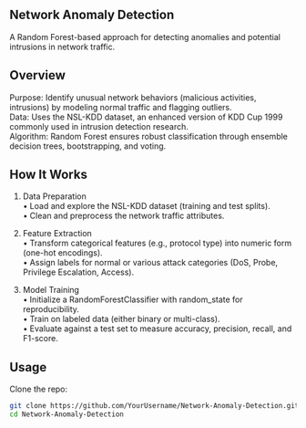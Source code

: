 ## Network Anomaly Detection  
A Random Forest-based approach for detecting anomalies and potential intrusions in network traffic.

## Overview  
Purpose: Identify unusual network behaviors (malicious activities, intrusions) by modeling normal traffic and flagging outliers.  
Data: Uses the NSL-KDD dataset, an enhanced version of KDD Cup 1999 commonly used in intrusion detection research.  
Algorithm: Random Forest ensures robust classification through ensemble decision trees, bootstrapping, and voting.

## How It Works  
1. Data Preparation  
   • Load and explore the NSL-KDD dataset (training and test splits).  
   • Clean and preprocess the network traffic attributes.  

2. Feature Extraction  
   • Transform categorical features (e.g., protocol type) into numeric form (one-hot encodings).  
   • Assign labels for normal or various attack categories (DoS, Probe, Privilege Escalation, Access).  

3. Model Training  
   • Initialize a RandomForestClassifier with random_state for reproducibility.  
   • Train on labeled data (either binary or multi-class).  
   • Evaluate against a test set to measure accuracy, precision, recall, and F1-score.

## Usage  
Clone the repo:  
```bash
git clone https://github.com/YourUsername/Network-Anomaly-Detection.git
cd Network-Anomaly-Detection
